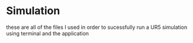 # Simulation
these are all of the files I used in order to sucessfully run a UR5 simulation using terminal and the application
